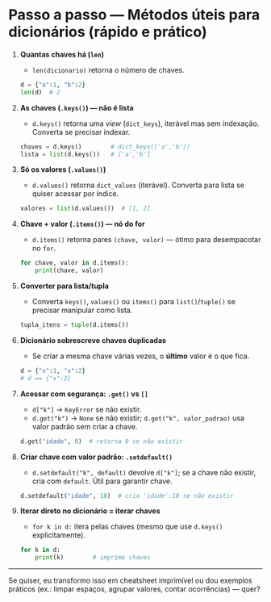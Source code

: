 # Passo a passo — Métodos úteis para dicionários (rápido e prático)

1. **Quantas chaves há (`len`)**

   * `len(dicionario)` retorna o número de chaves.

   ```py
   d = {"a":1, "b":2}
   len(d)  # 2
   ```

2. **As chaves (`.keys()`) — não é lista**

   * `d.keys()` retorna uma *view* (`dict_keys`), iterável mas sem indexação. Converta se precisar indexar.

   ```py
   chaves = d.keys()        # dict_keys(['a','b'])
   lista = list(d.keys())   # ['a','b']
   ```

3. **Só os valores (`.values()`)**

   * `d.values()` retorna `dict_values` (iterável). Converta para lista se quiser acessar por índice.

   ```py
   valores = list(d.values())  # [1, 2]
   ```

4. **Chave + valor (`.items()`) — nó do for**

   * `d.items()` retorna pares `(chave, valor)` — ótimo para desempacotar no `for`.

   ```py
   for chave, valor in d.items():
       print(chave, valor)
   ```

5. **Converter para lista/tupla**

   * Converta `keys()`, `values()` ou `items()` para `list()`/`tuple()` se precisar manipular como lista.

   ```py
   tupla_itens = tuple(d.items())
   ```

6. **Dicionário sobrescreve chaves duplicadas**

   * Se criar a mesma chave várias vezes, o **último** valor é o que fica.

   ```py
   d = {"x":1, "x":2}
   # d == {"x":2}
   ```

7. **Acessar com segurança: `.get()` vs `[]`**

   * `d["k"]` → `KeyError` se não existir.
   * `d.get("k")` → `None` se não existir; `d.get("k", valor_padrao)` usa valor padrão sem criar a chave.

   ```py
   d.get("idade", 0)  # retorna 0 se não existir
   ```

8. **Criar chave com valor padrão: `.setdefault()`**

   * `d.setdefault("k", default)` devolve `d["k"]`; se a chave não existir, cria com `default`. Útil para garantir chave.

   ```py
   d.setdefault("idade", 18)  # cria 'idade':18 se não existir
   ```

9. **Iterar direto no dicionário = iterar chaves**

   * `for k in d:` itera pelas chaves (mesmo que use `d.keys()` explicitamente).

   ```py
   for k in d:
       print(k)        # imprime chaves
   ```

---

Se quiser, eu transformo isso em cheatsheet imprimível ou dou exemplos práticos (ex.: limpar espaços, agrupar valores, contar ocorrências) — quer?
